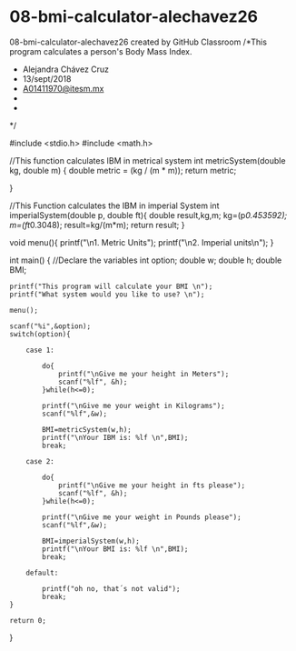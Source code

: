 # 08-bmi-calculator-alechavez26
08-bmi-calculator-alechavez26 created by GitHub Classroom
/*This program calculates a person's Body Mass Index.
 * Alejandra Chávez   Cruz
 * 13/sept/2018
 * A01411970@itesm.mx
 *
 *
 */

 #include <stdio.h>
#include <math.h>

//This function calculates IBM in metrical system
int metricSystem(double kg, double m) {
    double metric = (kg / (m * m));
    return metric;

}

//This Function calculates the IBM in imperial System
int imperialSystem(double p, double ft){
    double result,kg,m;
    kg=(p*0.453592);
    m=(ft*0.3048);
    result=kg/(m*m);
    return  result;
}

void menu(){
    printf("\n1. Metric Units");
    printf("\n2. Imperial units\n");
}


int main() {
    //Declare the variables
    int option;
    double w;
    double h;
    double BMI;


    printf("This program will calculate your BMI \n");
    printf("What system would you like to use? \n");

    menu();

    scanf("%i",&option);
    switch(option){

        case 1:

            do{
                printf("\nGive me your height in Meters");
                scanf("%lf", &h);
            }while(h<=0);

            printf("\nGive me your weight in Kilograms");
            scanf("%lf",&w);

            BMI=metricSystem(w,h);
            printf("\nYour IBM is: %lf \n",BMI);
            break;

        case 2:

            do{
                printf("\nGive me your height in fts please");
                scanf("%lf", &h);
            }while(h<=0);

            printf("\nGive me your weight in Pounds please");
            scanf("%lf",&w);

            BMI=imperialSystem(w,h);
            printf("\nYour BMI is: %lf \n",BMI);
            break;

        default:

            printf("oh no, that´s not valid");
            break;
    }

    return 0;
}
